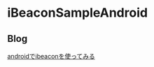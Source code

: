 # iBeaconSampleAndroid

## Blog
[androidでibeaconを使ってみる](http://gori.tech/2016/11/01/android%E3%81%A7ibeacon%E3%82%92%E4%BD%BF%E3%81%A3%E3%81%A6%E3%81%BF%E3%82%8B/)
